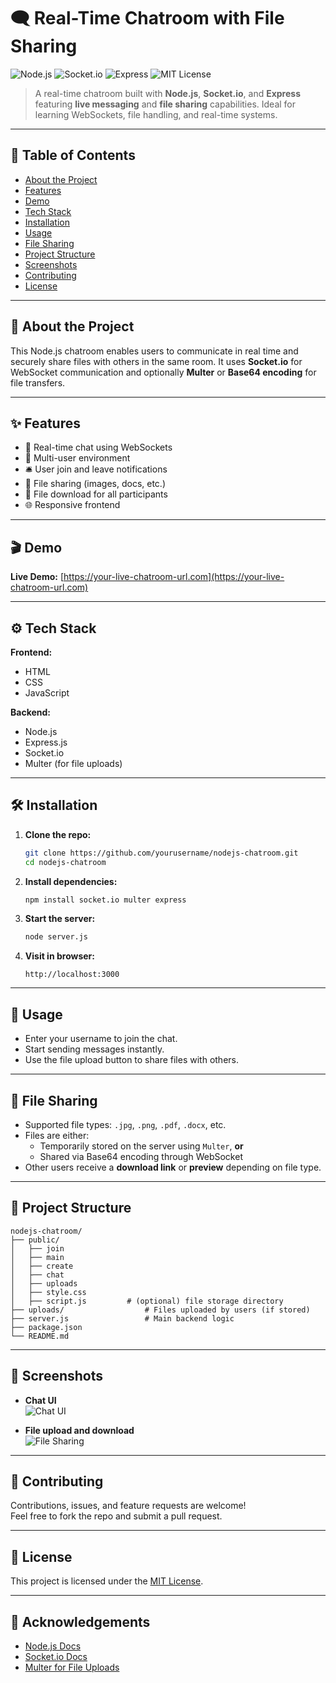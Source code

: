 # 🗨️ Real-Time Chatroom with File Sharing

![Node.js](https://img.shields.io/badge/Node.js-339933?style=for-the-badge&logo=nodedotjs&logoColor=white)
![Socket.io](https://img.shields.io/badge/Socket.io-010101?style=for-the-badge&logo=socket.io&logoColor=white)
![Express](https://img.shields.io/badge/Express.js-404D59?style=for-the-badge)
![MIT License](https://img.shields.io/badge/license-MIT-blue.svg)

> A real-time chatroom built with **Node.js**, **Socket.io**, and **Express** featuring **live messaging** and **file sharing** capabilities. Ideal for learning WebSockets, file handling, and real-time systems.

---

## 📌 Table of Contents

- [About the Project](#-about-the-project)
- [Features](#-features)
- [Demo](#-demo)
- [Tech Stack](#-tech-stack)
- [Installation](#-installation)
- [Usage](#-usage)
- [File Sharing](#-file-sharing)
- [Project Structure](#-project-structure)
- [Screenshots](#-screenshots)
- [Contributing](#-contributing)
- [License](#-license)

---

## 📖 About the Project

This Node.js chatroom enables users to communicate in real time and securely share files with others in the same room. It uses **Socket.io** for WebSocket communication and optionally **Multer** or **Base64 encoding** for file transfers.

---

## ✨ Features

- 🔄 Real-time chat using WebSockets  
- 👥 Multi-user environment  
- 🛎️ User join and leave notifications  
- 📁 File sharing (images, docs, etc.)  
- 🧾 File download for all participants  
- 🌐 Responsive frontend  

---

## 🎬 Demo

<!-- Add your hosted demo link -->
**Live Demo:** [https://your-live-chatroom-url.com](https://your-live-chatroom-url.com)

---

## ⚙️ Tech Stack

**Frontend:**
- HTML
- CSS
- JavaScript

**Backend:**
- Node.js
- Express.js
- Socket.io
- Multer (for file uploads)

---

## 🛠️ Installation

1. **Clone the repo:**
   ```bash
   git clone https://github.com/yourusername/nodejs-chatroom.git
   cd nodejs-chatroom
   ```

2. **Install dependencies:**
   ```bash
   npm install socket.io multer express
   ```

3. **Start the server:**
   ```bash
   node server.js
   ```

4. **Visit in browser:**
   ```
   http://localhost:3000
   ```

---

## 🚀 Usage

- Enter your username to join the chat.  
- Start sending messages instantly.  
- Use the file upload button to share files with others.  

---

## 📁 File Sharing

- Supported file types: `.jpg`, `.png`, `.pdf`, `.docx`, etc.
- Files are either:
  - Temporarily stored on the server using `Multer`, **or**
  - Shared via Base64 encoding through WebSocket
- Other users receive a **download link** or **preview** depending on file type.

---

## 📁 Project Structure

```
nodejs-chatroom/
├── public/
│   ├── join
│   ├── main
│   ├── create
│   ├── chat
│   ├── uploads
│   ├── style.css
│   ├── script.js         # (optional) file storage directory
├── uploads/                  # Files uploaded by users (if stored)
├── server.js                 # Main backend logic
├── package.json
└── README.md
```

---

## 📸 Screenshots

<!-- Replace these with actual screenshots -->
- **Chat UI**  
  ![Chat UI](screenshots/chat-ui.png)

- **File upload and download**  
  ![File Sharing](screenshots/file-sharing.png)

---

## 🤝 Contributing

Contributions, issues, and feature requests are welcome!  
Feel free to fork the repo and submit a pull request.

---

## 📄 License

This project is licensed under the [MIT License](LICENSE).

---

## 🙏 Acknowledgements

- [Node.js Docs](https://nodejs.org/en/docs/)
- [Socket.io Docs](https://socket.io/docs/)
- [Multer for File Uploads](https://github.com/expressjs/multer)
